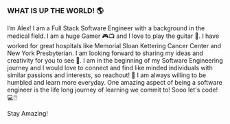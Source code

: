 ### WHAT IS UP THE WORLD! 🌎

I’m Alex! I am a Full Stack Software Engineer with a background in the medical field. I am a huge Gamer 🎮📺 and I love to play the guitar 🎸. I have worked for great hospitals like Memorial Sloan Kettering Cancer Center and New York Presbyterian. I am looking forward to sharing my ideas and creativity for you to see 👀. I am in the beginning of my Software Engineering journey and I would love to connect and find like minded individuals with similar passions and interests, so reachout! 🤝 I am always willing to be humbled and learn more everyday. One amazing aspect of being a software engineer is the life long journey of learning we commit to! Sooo let's code! 💻🖱️

Stay Amazing!
